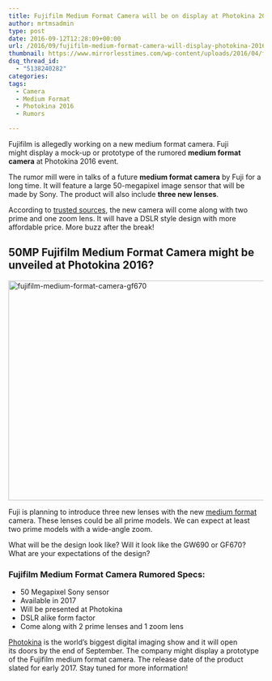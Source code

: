 ```yaml
---
title: Fujifilm Medium Format Camera will be on display at Photokina 2016
author: mrtmsadmin
type: post
date: 2016-09-12T12:28:09+00:00
url: /2016/09/fujifilm-medium-format-camera-will-display-photokina-2016/
thumbnail: https://www.mirrorlesstimes.com/wp-content/uploads/2016/04/fujifilm-medium-format-camera-gf670.jpg
dsq_thread_id:
  - "5138240282"
categories:
tags:
  - Camera
  - Medium Format
  - Photokina 2016
  - Rumors

---
```

Fujifilm is allegedly working on a new medium format camera. Fuji might display a mock-up or prototype of the rumored **medium format camera** at Photokina 2016 event.

The rumor mill were in talks of a future **medium format camera** by Fuji for a long time. It will feature a large 50-megapixel image sensor that will be made by Sony. The product will also include **three new lenses**.

According to <a class="ext-link" title="" href="http://www.fujirumors.com/fujifilm-medium-format-camera-coming-2-primes-1-zoom-lens-new-source/" target="_blank" rel="external nofollow">trusted sources</a>, the new camera will come along with two prime and one zoom lens. It will have a DSLR style design with more affordable price. More buzz after the break!<!--more-->

## 50MP Fujifilm Medium Format Camera might be unveiled at Photokina 2016?

<img class="alignnone size-full wp-image-54" src="https://i1.wp.com/www.mirrorlesstimes.com/wp-content/uploads/2016/04/fujifilm-medium-format-camera-gf670.jpg?resize=600%2C434&#038;ssl=1" alt="fujifilm-medium-format-camera-gf670" width="600" height="434" srcset="https://i1.wp.com/www.mirrorlesstimes.com/wp-content/uploads/2016/04/fujifilm-medium-format-camera-gf670.jpg?w=700&ssl=1 700w, https://i1.wp.com/www.mirrorlesstimes.com/wp-content/uploads/2016/04/fujifilm-medium-format-camera-gf670.jpg?resize=300%2C217&ssl=1 300w" sizes="(max-width: 600px) 100vw, 600px" data-recalc-dims="1" /> 

Fuji is planning to introduce three new lenses with the new [medium format][1] camera. These lenses could be all prime models. We can expect at least two prime models with a wide-angle zoom.

What will be the design look like? Will it look like the GW690 or GF670? What are your expectations of the design?

### Fujifilm Medium Format Camera Rumored Specs:

  * 50 Megapixel Sony sensor
  * Available in 2017
  * Will be presented at Photokina
  * DSLR alike form factor
  * Come along with 2 prime lenses and 1 zoom lens

[Photokina][2] is the world’s biggest digital imaging show and it will open its doors by the end of September. The company might display a prototype of the Fujifilm medium format camera. The release date of the product slated for early 2017. Stay tuned for more information!

 [1]: https://www.mirrorlesstimes.com/tags/medium-format/
 [2]: https://www.mirrorlesstimes.com/tags/photokina-2016/